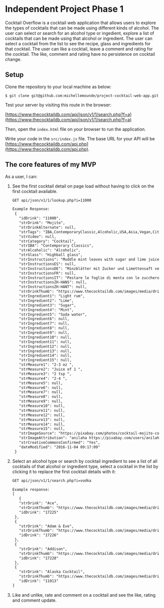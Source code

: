 # Independent Project Phase 1

Cocktail Overflow is a cocktail web application that allows users to explore the types of cocktails that can be made 
using different kinds of alcohol. The user can select or search for an alcohol type or ingedient, explore a list of 
cocktails that can be made using that alcohol or ingredient. The user can select a cocktail from the list to see the recipe, glass
and ingredients for that cocktail. The user can like a cocktail, leave a comment and rating for the cocktail. The like, 
comment and rating have no persistence on cocktail change.

## Setup

Clone the repository to your local machine as below:

```console
$ git clone git@github.com:michellemounde/project-cocktail-web-app.git
```

Test your server by visiting this route in the browser:

[https://www.thecocktaildb.com/api/json/v1/1/search.php?f=a](https://www.thecocktaildb.com/api/json/v1/1/search.php?f=a)

Then, open the `index.html` file on your browser to run the application.

Write your code in the `src/index.js` file. The base URL for your API will be
[https://www.thecocktaildb.com/api.php](https://www.thecocktaildb.com/api.php).

## The core features of my MVP

As a user, I can:

1. See the first cocktail detail on page load without having to click on the 
first cocktail available.

   ```txt
   GET api/json/v1/1/lookup.php?i=11000

   Example Response:
    {
      "idDrink": "11000",
      "strDrink": "Mojito",
      "strDrinkAlternate": null,
      "strTags": "IBA,ContemporaryClassic,Alcoholic,USA,Asia,Vegan,Citrus,Brunch,Hangover,Mild",
      "strVideo": null,
      "strCategory": "Cocktail",
      "strIBA": "Contemporary Classics",
      "strAlcoholic": "Alcoholic",
      "strGlass": "Highball glass",
      "strInstructions": "Muddle mint leaves with sugar and lime juice. Add a splash of soda water and fill the glass with cracked ice. Pour the rum and top with soda water. Garnish and serve with straw.",
      "strInstructionsES": null,
      "strInstructionsDE": "Minzblätter mit Zucker und Limettensaft verrühren. Füge einen Spritzer Sodawasser hinzu und fülle das Glas mit gebrochenem Eis. Den Rum eingießen und mit Sodawasser übergießen. Garnieren und mit einem Strohhalm servieren.",
      "strInstructionsFR": null,
      "strInstructionsIT": "Pestare le foglie di menta con lo zucchero e il succo di lime.\r\nAggiungere una spruzzata di acqua di seltz e riempi il bicchiere con ghiaccio tritato.\r\nVersare il rum e riempire con acqua di seltz.\r\nGuarnire con una fetta di lime, servire con una cannuccia.",
      "strInstructionsZH-HANS": null,
      "strInstructionsZH-HANT": null,
      "strDrinkThumb": "https://www.thecocktaildb.com/images/media/drink/metwgh1606770327.jpg",
      "strIngredient1": "Light rum",
      "strIngredient2": "Lime",
      "strIngredient3": "Sugar",
      "strIngredient4": "Mint",
      "strIngredient5": "Soda water",
      "strIngredient6": null,
      "strIngredient7": null,
      "strIngredient8": null,
      "strIngredient9": null,
      "strIngredient10": null,
      "strIngredient11": null,
      "strIngredient12": null,
      "strIngredient13": null,
      "strIngredient14": null,
      "strIngredient15": null,
      "strMeasure1": "2-3 oz ",
      "strMeasure2": "Juice of 1 ",
      "strMeasure3": "2 tsp ",
      "strMeasure4": "2-4 ",
      "strMeasure5": null,
      "strMeasure6": null,
      "strMeasure7": null,
      "strMeasure8": null,
      "strMeasure9": null,
      "strMeasure10": null,
      "strMeasure11": null,
      "strMeasure12": null,
      "strMeasure13": null,
      "strMeasure14": null,
      "strMeasure15": null,
      "strImageSource": "https://pixabay.com/photos/cocktail-mojito-cocktail-recipe-5096281/",
      "strImageAttribution": "anilaha https://pixabay.com/users/anilaha-16242978/",
      "strCreativeCommonsConfirmed": "Yes",
      "dateModified": "2016-11-04 09:17:09"
    }
   ```

2. Select an alcohol type or search by cocktail ingredient to see a list of all cocktails 
of that alcohol or ingredient type, select a cocktail in the list by clicking it to 
replace the first cocktail details with it:

   ```txt
   GET api/json/v1/1/search.php?i=vodka

   Example response:
   [
      {
      "strDrink": "Ace",
      "strDrinkThumb": "https://www.thecocktaildb.com/images/media/drink/l3cd7f1504818306.jpg",
      "idDrink": "17225"
    },
    {
      "strDrink": "Adam & Eve",
      "strDrinkThumb": "https://www.thecocktaildb.com/images/media/drink/vfeumw1504819077.jpg",
      "idDrink": "17226"
    },
    {
      "strDrink": "Addison",
      "strDrinkThumb": "https://www.thecocktaildb.com/images/media/drink/yzva7x1504820300.jpg",
      "idDrink": "17228"
    },
    {
      "strDrink": "Alaska Cocktail",
      "strDrinkThumb": "https://www.thecocktaildb.com/images/media/drink/wsyryt1483387720.jpg",
      "idDrink": "11013"
   ]
   ```

3. Like and unlike, rate and comment on a cocktail and see the like, rating and comment update.